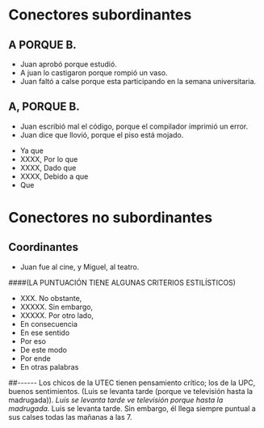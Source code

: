 # Conectores subordinantes

## A PORQUE B.

* Juan aprobó porque estudió.
* A juan lo castigaron porque rompió un vaso.
* Juan faltó a calse porque esta participando en la semana universitaria.

## A, PORQUE B.

* Juan escribió mal el código, porque el compilador imprimió un error.
* Juan dice que llovió, porque el piso está mojado.

- Ya que
- XXXX, Por lo que
- XXXX, Dado que
- XXXX, Debido a que
- Que 
# Conectores no subordinantes

## Coordinantes

* Juan fue al cine, y Miguel, al teatro.

####(LA PUNTUACIÓN TIENE ALGUNAS CRITERIOS ESTILÍSTICOS)

- XXX. No obstante,
- XXXXX. Sin embargo,
- XXXXX. Por otro lado,
- En consecuencia
- En ese sentido
- Por eso
- De este modo
- Por ende
- En otras palabras

##------
Los chicos de la UTEC tienen pensamiento crítico; los de la UPC, buenos sentimientos.
(Luis se levanta tarde (porque ve televisión hasta la madrugada)).
*Luis se levanta tarde ve televisión porque hasta la madrugada.*
Luis se levanta tarde. Sin embargo, él llega siempre puntual a sus calses todas las mañanas a las 7.
